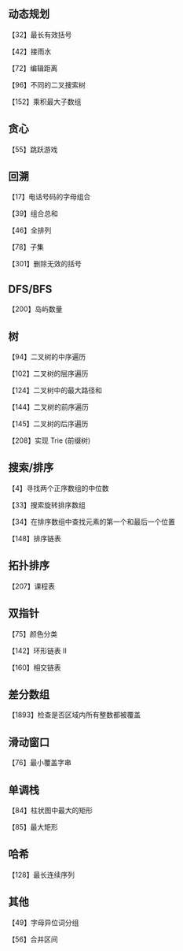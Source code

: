 ## 动态规划

【32】最长有效括号

【42】接雨水

【72】编辑距离

【96】不同的二叉搜索树

【152】乘积最大子数组



## 贪心

【55】跳跃游戏



## 回溯

【17】电话号码的字母组合

【39】组合总和

【46】全排列

【78】子集

【301】删除无效的括号





## DFS/BFS

【200】岛屿数量





## 树

【94】二叉树的中序遍历

【102】二叉树的层序遍历

【124】二叉树中的最大路径和

【144】二叉树的前序遍历

【145】二叉树的后序遍历

【208】实现 Trie (前缀树)



## 搜索/排序

【4】寻找两个正序数组的中位数

【33】搜索旋转排序数组

【34】在排序数组中查找元素的第一个和最后一个位置

【148】排序链表



## 拓扑排序

【207】课程表



## 双指针

【75】颜色分类

【142】环形链表 II

【160】相交链表



## 差分数组

【1893】检查是否区域内所有整数都被覆盖



## 滑动窗口

【76】最小覆盖字串



## 单调栈

【84】柱状图中最大的矩形

【85】最大矩形



## 哈希

【128】最长连续序列



## 其他

【49】字母异位词分组

【56】合并区间
